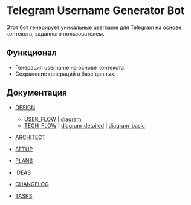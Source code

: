 # Telegram Username Generator Bot

Этот бот генерирует уникальные username для Telegram на основе контекста, заданного пользователем.

## Функционал
- Генерация username на основе контекста.
- Сохранение генераций в базе данных.

## Документация
- [DESIGN](design/)
  -   [USER_FLOW](docs/USER_FLOW.md) | [diagram](design/diagrams/...)
  -   [TECH_FLOW](docs/TECH_FLOW.md) | [diagram_detailed](design/diagrams/tech_flow_overall.svg) | [diagram_basic](design/diagrams/tech_flow_basic.svg)
- [ARCHITECT](docs/ARCHITECTURE.md )
- [SETUP](docs/SETUP.md)
- [PLANS](docs/PLANS.md)
- [IDEAS](docs/IDEAS.md )


- [CHANGELOG](docs/CHANGELOG.md)
- [TASKS](docs/_TASKS.md)


